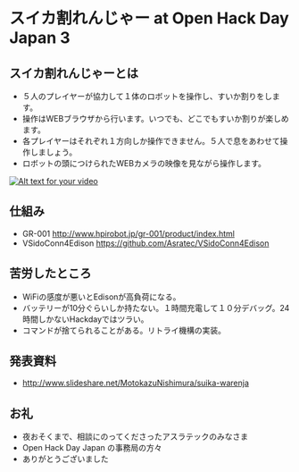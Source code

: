 # スイカ割れんじゃー at Open Hack Day Japan 3 

## スイカ割れんじゃーとは
* ５人のプレイヤーが協力して１体のロボットを操作し、すいか割りをします。
* 操作はWEBブラウザから行います。いつでも、どこでもすいか割りが楽しめます。
* 各プレイヤーはそれぞれ１方向しか操作できません。５人で息をあわせて操作しましょう。
* ロボットの頭につけられたWEBカメラの映像を見ながら操作します。

[![Alt text for your video](http://img.youtube.com/vi/wXhkQdGJxlk/0.jpg)](http://www.youtube.com/watch?v=wXhkQdGJxlk)

## 仕組み
* GR-001 http://www.hpirobot.jp/gr-001/product/index.html
* VSidoConn4Edison https://github.com/Asratec/VSidoConn4Edison

## 苦労したところ
* WiFiの感度が悪いとEdisonが高負荷になる。
* バッテリーが10分ぐらいしか持たない。１時間充電して１０分デバッグ。24時間しかないHackdayではツラい。
* コマンドが捨てられることがある。リトライ機構の実装。

## 発表資料
* http://www.slideshare.net/MotokazuNishimura/suika-warenja

## お礼
* 夜おそくまで、相談にのってくださったアスラテックのみなさま
* Open Hack Day Japan の事務局の方々
* ありがとうございました
